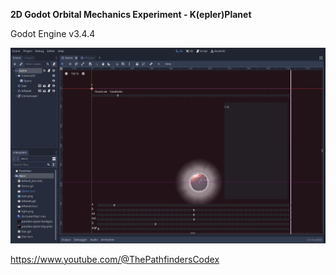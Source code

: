 **2D Godot Orbital Mechanics Experiment - K(epler)Planet**

Godot Engine v3.4.4

![thumbnail](readme-thumbnail.png "2D Godot Orbital Mechanics Experiment - K(epler)Planet")

https://www.youtube.com/@ThePathfindersCodex
